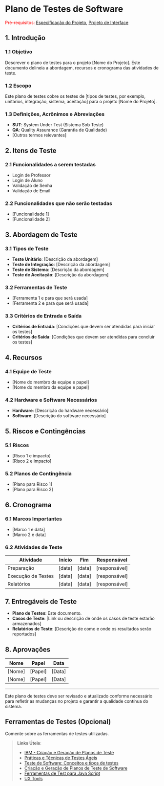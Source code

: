 # Plano de Testes de Software

<span style="color:red">Pré-requisitos: <a href="2-Especificação do Projeto.md"> Especificação do Projeto</a></span>, <a href="3-Projeto de Interface.md"> Projeto de Interface</a>



## 1. Introdução

### 1.1 Objetivo
Descrever o plano de testes para o projeto [Nome do Projeto]. Este documento delineia a abordagem, recursos e cronograma das atividades de teste.

### 1.2 Escopo
Este plano de testes cobre os testes de [tipos de testes, por exemplo, unitários, integração, sistema, aceitação] para o projeto [Nome do Projeto].

### 1.3 Definições, Acrônimos e Abreviações
- **SUT**: System Under Test (Sistema Sob Teste)
- **QA**: Quality Assurance (Garantia de Qualidade)
- [Outros termos relevantes]

## 2. Itens de Teste

### 2.1 Funcionalidades a serem testadas
- Login de Professor
- Login de Aluno
- Validação de Senha
- Validação de Email

### 2.2 Funcionalidades que não serão testadas
- [Funcionalidade 1]
- [Funcionalidade 2]

## 3. Abordagem de Teste

### 3.1 Tipos de Teste
- **Teste Unitário**: [Descrição da abordagem]
- **Teste de Integração**: [Descrição da abordagem]
- **Teste de Sistema**: [Descrição da abordagem]
- **Teste de Aceitação**: [Descrição da abordagem]

### 3.2 Ferramentas de Teste
- [Ferramenta 1 e para que será usada]
- [Ferramenta 2 e para que será usada]

### 3.3 Critérios de Entrada e Saída
- **Critérios de Entrada**: [Condições que devem ser atendidas para iniciar os testes]
- **Critérios de Saída**: [Condições que devem ser atendidas para concluir os testes]

## 4. Recursos

### 4.1 Equipe de Teste
- [Nome do membro da equipe e papel]
- [Nome do membro da equipe e papel]

### 4.2 Hardware e Software Necessários
- **Hardware**: [Descrição do hardware necessário]
- **Software**: [Descrição do software necessário]

## 5. Riscos e Contingências

### 5.1 Riscos
- [Risco 1 e impacto]
- [Risco 2 e impacto]

### 5.2 Planos de Contingência
- [Plano para Risco 1]
- [Plano para Risco 2]

## 6. Cronograma

### 6.1 Marcos Importantes
- [Marco 1 e data]
- [Marco 2 e data]

### 6.2 Atividades de Teste
| Atividade        | Início | Fim   | Responsável |
|------------------|--------|-------|-------------|
| Preparação       | [data] | [data]| [responsável]|
| Execução de Testes | [data] | [data]| [responsável]|
| Relatórios       | [data] | [data]| [responsável]|

## 7. Entregáveis de Teste

- **Plano de Testes**: Este documento.
- **Casos de Teste**: [Link ou descrição de onde os casos de teste estarão armazenados]
- **Relatórios de Teste**: [Descrição de como e onde os resultados serão reportados]

## 8. Aprovações

| Nome             | Papel           | Data         |
|------------------|-----------------|--------------|
| [Nome]           | [Papel]         | [Data]       |
| [Nome]           | [Papel]         | [Data]       |

---

Este plano de testes deve ser revisado e atualizado conforme necessário para refletir as mudanças no projeto e garantir a qualidade contínua do sistema.


 
## Ferramentas de Testes (Opcional)

Comente sobre as ferramentas de testes utilizadas.
 
> **Links Úteis**:
> - [IBM - Criação e Geração de Planos de Teste](https://www.ibm.com/developerworks/br/local/rational/criacao_geracao_planos_testes_software/index.html)
> - [Práticas e Técnicas de Testes Ágeis](http://assiste.serpro.gov.br/serproagil/Apresenta/slides.pdf)
> -  [Teste de Software: Conceitos e tipos de testes](https://blog.onedaytesting.com.br/teste-de-software/)
> - [Criação e Geração de Planos de Teste de Software](https://www.ibm.com/developerworks/br/local/rational/criacao_geracao_planos_testes_software/index.html)
> - [Ferramentas de Test para Java Script](https://geekflare.com/javascript-unit-testing/)
> - [UX Tools](https://uxdesign.cc/ux-user-research-and-user-testing-tools-2d339d379dc7)
